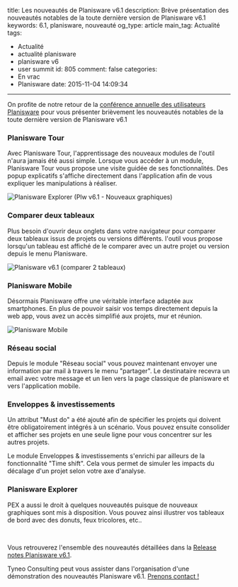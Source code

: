 title: Les nouveautés de Planisware v6.1
description: Brève présentation des nouveautés notables de la toute dernière version de Planisware v6.1
keywords: 6.1, planisware, nouveauté
og_type: article
main_tag: Actualité
tags:
  - Actualité
  - actualité planisware
  - planisware v6
  - user summit
id: 805
comment: false
categories:
  - En vrac
  - Planisware
date: 2015-11-04 14:09:34
---

On profite de notre retour de la [conférence annuelle des utilisateurs Planisware](https://fr.planisware.com/plus2015-paris) pour vous présenter brièvement les nouveautés notables de la toute dernière version de Planisware v6.1
<!-- more -->
### Planisware Tour

Avec Planisware Tour, l'apprentissage des nouveaux modules de l'outil n'aura jamais été aussi simple. Lorsque vous accéder à un module, Planisware Tour vous propose une visite guidée de ses fonctionnalités. Des popup explicatifs s'affiche directement dans l'application afin de vous expliquer les manipulations à réaliser.

![Planisware Explorer (Plw v6.1 - Nouveaux graphiques)](http://www.tyneo-consulting.fr/blog/wp-content/uploads/2015/11/image7-300x225.jpeg)

### Comparer deux tableaux

Plus besoin d'ouvrir deux onglets dans votre navigateur pour comparer deux tableaux issus de projets ou versions différents. l'outil vous propose lorsqu'un tableau est affiché de le comparer avec un autre projet ou version depuis le menu Planisware.

![Planisware v6.1 (comparer 2 tableaux)](http://www.tyneo-consulting.fr/blog/wp-content/uploads/2015/11/image6-300x225.jpeg)

### Planisware Mobile

Désormais Planisware offre une véritable interface adaptée aux smartphones. En plus de pouvoir saisir vos temps directement depuis la web app, vous avez un accès simplifié aux projets, mur et réunion.

![Planisware Mobile](http://www.tyneo-consulting.fr/blog/wp-content/uploads/2015/11/image1-300x225.jpeg)

### Réseau social

Depuis le module "Réseau social" vous pouvez maintenant envoyer une information par mail à travers le menu "partager". Le destinataire recevra un email avec votre message et un lien vers la page classique de planisware et vers l'application mobile.

### Enveloppes &amp; investissements

Un attribut "Must do" a été ajouté afin de spécifier les projets qui doivent être obligatoirement intégrés à un scénario. Vous pouvez ensuite consolider et afficher ses projets en une seule ligne pour vous concentrer sur les autres projets.

Le module Enveloppes &amp; investissements s'enrichi par ailleurs de la fonctionnalité "Time shift". Cela vous permet de simuler les impacts du décalage d'un projet selon votre axe d'analyse.

### Planisware Explorer

PEX a aussi le droit à quelques nouveautés puisque de nouveaux graphiques sont mis à disposition. Vous pouvez ainsi illustrer vos tableaux de bord avec des donuts, feux tricolores, etc..

&nbsp;

Vous retrouverez l'ensemble des nouveautés détaillées dans la [Release notes Planisware v6.1](https://myportal.planisware.com/system/files/documents/learning_center/release_notes/Release_notes_Planisware_en_6_1_1_1_A.pdf).

Tyneo Consulting peut vous assister dans l'organisation d'une démonstration des nouveautés Planisware v6.1\. [Prenons contact !](http://www.tyneo-consulting.fr/fr/contact.html)